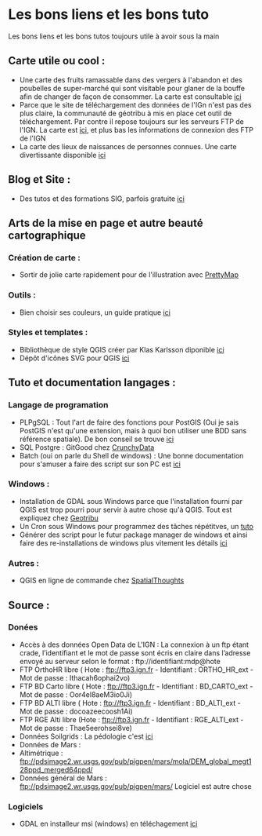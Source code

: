 # Les bons liens et les bons tuto
Les bons liens et les bons tutos toujours utile à avoir sous la main

## Carte utile ou cool :
- Une carte des fruits ramassable dans des vergers à l'abandon et des poubelles de super-marché qui sont visitable pour glaner de la bouffe afin de changer de façon de consommer. La carte est consultable [ici]( https://fallingfruit.org/)
- Parce que le site de téléchargement des données de l'IGn n'est pas des plus claire, la communauté de géotribu à mis en place cet outil de téléchargement. Par contre il repose toujours sur les serveurs FTP de l'IGN. La carte est [ici](https://geotribu.github.io/ign-fr-opendata-download-ui/index.html), et plus bas les informations de connexion des FTP de l'IGN
- La carte des lieux de naissances de personnes connues. Une carte divertissante disponible [ici](https://tjukanovt.github.io/notable-people)

## Blog et Site :
- Des tutos et des formations SIG, parfois gratuite [ici](https://spatialthoughts.com/)

## Arts de la mise en page et autre beauté cartographique
### Création de carte :
- Sortir de jolie carte rapidement pour de l'illustration avec [PrettyMap](https://chrieke-prettymapp-streamlit-prettymappapp-1k0qxh.streamlitapp.com/~/+/#prettymapp)
### Outils :
- Bien choisir ses couleurs, un guide pratique [ici](https://blog.datawrapper.de/beautifulcolors/index.html)
### Styles et templates :
- Bibliothèque de style QGIS créer par Klas Karlsson diponible [ici](https://style-hub.github.io/#)
- Dépôt d'icônes SVG pour QGIS [ici](https://www.svgrepo.com/)

## Tuto et documentation langages :
### Langage de programation
- PLPgSQL : Tout l'art de faire des fonctions pour PostGIS (Oui je sais PostGIS n'est qu'une extension, mais à quoi bon utiliser une BDD sans référence spatiale). De bon conseil se trouve [ici](https://public.dalibo.com/exports/formation/manuels/modules/p1/p1.handout.html)
- SQL Postgre : GitGood chez [CrunchyData](https://www.crunchydata.com/developers/tutorials)
- Batch (oui on parle du Shell de windows) : Une bonne documentation pour s'amuser a faire des script sur son PC est [ici](https://initscreen.developpez.com/tutoriels/batch/apprendre-la-programmation-de-script-batch/)
### Windows :
- Installation de GDAL sous Windows parce que l'installation fourni par QGIS est trop pourri pour servir à autre chose qu'à QGIS. Tout est expliquez chez [Geotribu](https://static.geotribu.fr/articles/2013/art_2013-09-26/)
- Un Cron sous Windows pour programmez des tâches répétitves, un [tuto](https://moreabout.tech/creating-cron-jobs-in-windows-10-and-windows-server-2016/)
- Générer des script pour le futur package manager de windows et ainsi faire des re-installations de windows plus vitement les détails [ici](https://winstall.app/)
### Autres :
- QGIS en ligne de commande chez [SpatialThoughts](https://spatialthoughts.com/2022/07/30/qgis_process_command_line/)

## Source :
### Donées
- Accès à des données Open Data de L'IGN : La connexion à un ftp étant crade, l’identifiant et le mot de passe sont écris en claire dans l’adresse envoyé au serveur selon le format : ftp://identifiant:mdp@hote
 - FTP OrthoHR libre (  Hote : ftp://ftp3.ign.fr - Identifiant : ORTHO_HR_ext - Mot de passe : Ithacah6ophai2vo)
 - FTP BD Carto libre (  Hote : ftp://ftp3.ign.fr - Identifiant : BD_CARTO_ext - Mot de passe : Oor4el8aeM3io0Ji)
 - FTP BD ALTI libre (  Hote : ftp://ftp3.ign.fr  - Identifiant : BD_ALTI_ext - Mot de passe : docoazeecoosh1Ai)
 - FTP RGE Alti libre (Hote : ftp://ftp3.ign.fr - Identifiant : RGE_ALTI_ext - Mot de passe : Thae5eerohsei8ve) 
- Données Soilgrids : La pédologie c'est [ici](https://files.isric.org/soilgrids)
- Données de Mars :
 - Altimétrique : ftp://pdsimage2.wr.usgs.gov/pub/pigpen/mars/mola/DEM_global_megt128ppd_merged64ppd/
 - Données général de Mars : ftp://pdsimage2.wr.usgs.gov/pub/pigpen/mars/
Logiciel est autre chose
### Logiciels
- GDAL en installeur msi (windows) en téléchagement [ici](https://www.gisinternals.com/index.html)
